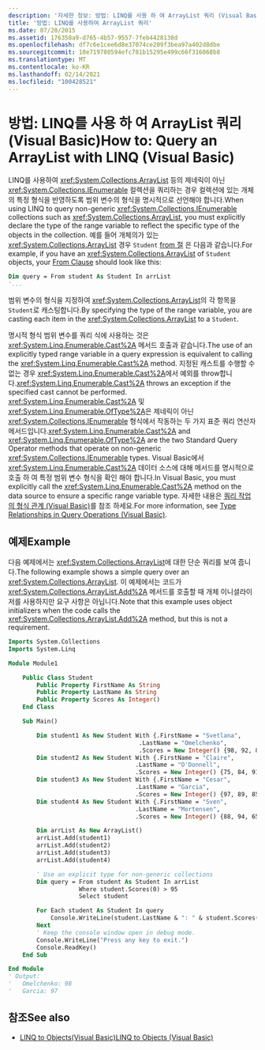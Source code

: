 ```yaml
---
description: '자세한 정보: 방법: LINQ를 사용 하 여 ArrayList 쿼리 (Visual Basic)'
title: '방법: LINQ를 사용하여 ArrayList 쿼리'
ms.date: 07/20/2015
ms.assetid: 176358a9-d765-4b57-9557-7feb4428138d
ms.openlocfilehash: df7c6e1cee6d8e37074ce209f3bea97a402d8dbe
ms.sourcegitcommit: 10e719780594efc781b15295e499c66f316068b8
ms.translationtype: MT
ms.contentlocale: ko-KR
ms.lasthandoff: 02/14/2021
ms.locfileid: "100428521"
---
```

# <a name="how-to-query-an-arraylist-with-linq-visual-basic"></a><span data-ttu-id="70540-103">방법: LINQ를 사용 하 여 ArrayList 쿼리 (Visual Basic)</span><span class="sxs-lookup"><span data-stu-id="70540-103">How to: Query an ArrayList with LINQ (Visual Basic)</span></span>

<span data-ttu-id="70540-104">LINQ를 사용하여 <xref:System.Collections.ArrayList> 등의 제네릭이 아닌 <xref:System.Collections.IEnumerable> 컬렉션을 쿼리하는 경우 컬렉션에 있는 개체의 특정 형식을 반영하도록 범위 변수의 형식을 명시적으로 선언해야 합니다.</span><span class="sxs-lookup"><span data-stu-id="70540-104">When using LINQ to query non-generic <xref:System.Collections.IEnumerable> collections such as <xref:System.Collections.ArrayList>, you must explicitly declare the type of the range variable to reflect the specific type of the objects in the collection.</span></span> <span data-ttu-id="70540-105">예를 들어 개체의가 있는 <xref:System.Collections.ArrayList> 경우 `Student` [from 절](../../../language-reference/queries/from-clause.md) 은 다음과 같습니다.</span><span class="sxs-lookup"><span data-stu-id="70540-105">For example, if you have an <xref:System.Collections.ArrayList> of `Student` objects, your [From Clause](../../../language-reference/queries/from-clause.md) should look like this:</span></span>

```vb
Dim query = From student As Student In arrList
'...
```

<span data-ttu-id="70540-106">범위 변수의 형식을 지정하여 <xref:System.Collections.ArrayList>의 각 항목을 `Student`로 캐스팅합니다.</span><span class="sxs-lookup"><span data-stu-id="70540-106">By specifying the type of the range variable, you are casting each item in the <xref:System.Collections.ArrayList> to a `Student`.</span></span>

<span data-ttu-id="70540-107">명시적 형식 범위 변수를 쿼리 식에 사용하는 것은 <xref:System.Linq.Enumerable.Cast%2A> 메서드 호출과 같습니다.</span><span class="sxs-lookup"><span data-stu-id="70540-107">The use of an explicitly typed range variable in a query expression is equivalent to calling the <xref:System.Linq.Enumerable.Cast%2A> method.</span></span> <span data-ttu-id="70540-108">지정된 캐스트를 수행할 수 없는 경우 <xref:System.Linq.Enumerable.Cast%2A>에서 예외를 throw합니다.</span><span class="sxs-lookup"><span data-stu-id="70540-108"><xref:System.Linq.Enumerable.Cast%2A> throws an exception if the specified cast cannot be performed.</span></span> <span data-ttu-id="70540-109"><xref:System.Linq.Enumerable.Cast%2A> 및 <xref:System.Linq.Enumerable.OfType%2A>은 제네릭이 아닌 <xref:System.Collections.IEnumerable> 형식에서 작동하는 두 가지 표준 쿼리 연산자 메서드입니다.</span><span class="sxs-lookup"><span data-stu-id="70540-109"><xref:System.Linq.Enumerable.Cast%2A> and <xref:System.Linq.Enumerable.OfType%2A> are the two Standard Query Operator methods that operate on non-generic <xref:System.Collections.IEnumerable> types.</span></span> <span data-ttu-id="70540-110">Visual Basic에서 <xref:System.Linq.Enumerable.Cast%2A> 데이터 소스에 대해 메서드를 명시적으로 호출 하 여 특정 범위 변수 형식을 확인 해야 합니다.</span><span class="sxs-lookup"><span data-stu-id="70540-110">In Visual Basic, you must explicitly call the <xref:System.Linq.Enumerable.Cast%2A> method on the data source to ensure a specific range variable type.</span></span> <span data-ttu-id="70540-111">자세한 내용은 [쿼리 작업의 형식 관계 (Visual Basic)](type-relationships-in-query-operations.md)를 참조 하세요.</span><span class="sxs-lookup"><span data-stu-id="70540-111">For more information, see [Type Relationships in Query Operations (Visual Basic)](type-relationships-in-query-operations.md).</span></span>

## <a name="example"></a><span data-ttu-id="70540-112">예제</span><span class="sxs-lookup"><span data-stu-id="70540-112">Example</span></span>

<span data-ttu-id="70540-113">다음 예제에서는 <xref:System.Collections.ArrayList>에 대한 단순 쿼리를 보여 줍니다.</span><span class="sxs-lookup"><span data-stu-id="70540-113">The following example shows a simple query over an <xref:System.Collections.ArrayList>.</span></span> <span data-ttu-id="70540-114">이 예제에서는 코드가 <xref:System.Collections.ArrayList.Add%2A> 메서드를 호출할 때 개체 이니셜라이저를 사용하지만 요구 사항은 아닙니다.</span><span class="sxs-lookup"><span data-stu-id="70540-114">Note that this example uses object initializers when the code calls the <xref:System.Collections.ArrayList.Add%2A> method, but this is not a requirement.</span></span>

```vb
Imports System.Collections
Imports System.Linq

Module Module1

    Public Class Student
        Public Property FirstName As String
        Public Property LastName As String
        Public Property Scores As Integer()
    End Class

    Sub Main()

        Dim student1 As New Student With {.FirstName = "Svetlana",
                                     .LastName = "Omelchenko",
                                     .Scores = New Integer() {98, 92, 81, 60}}
        Dim student2 As New Student With {.FirstName = "Claire",
                                    .LastName = "O'Donnell",
                                    .Scores = New Integer() {75, 84, 91, 39}}
        Dim student3 As New Student With {.FirstName = "Cesar",
                                    .LastName = "Garcia",
                                    .Scores = New Integer() {97, 89, 85, 82}}
        Dim student4 As New Student With {.FirstName = "Sven",
                                    .LastName = "Mortensen",
                                    .Scores = New Integer() {88, 94, 65, 91}}

        Dim arrList As New ArrayList()
        arrList.Add(student1)
        arrList.Add(student2)
        arrList.Add(student3)
        arrList.Add(student4)

        ' Use an explicit type for non-generic collections
        Dim query = From student As Student In arrList
                    Where student.Scores(0) > 95
                    Select student

        For Each student As Student In query
            Console.WriteLine(student.LastName & ": " & student.Scores(0))
        Next
        ' Keep the console window open in debug mode.
        Console.WriteLine("Press any key to exit.")
        Console.ReadKey()
    End Sub

End Module
' Output:
'   Omelchenko: 98
'   Garcia: 97
```

## <a name="see-also"></a><span data-ttu-id="70540-115">참조</span><span class="sxs-lookup"><span data-stu-id="70540-115">See also</span></span>

- [<span data-ttu-id="70540-116">LINQ to Objects(Visual Basic)</span><span class="sxs-lookup"><span data-stu-id="70540-116">LINQ to Objects (Visual Basic)</span></span>](linq-to-objects.md)
